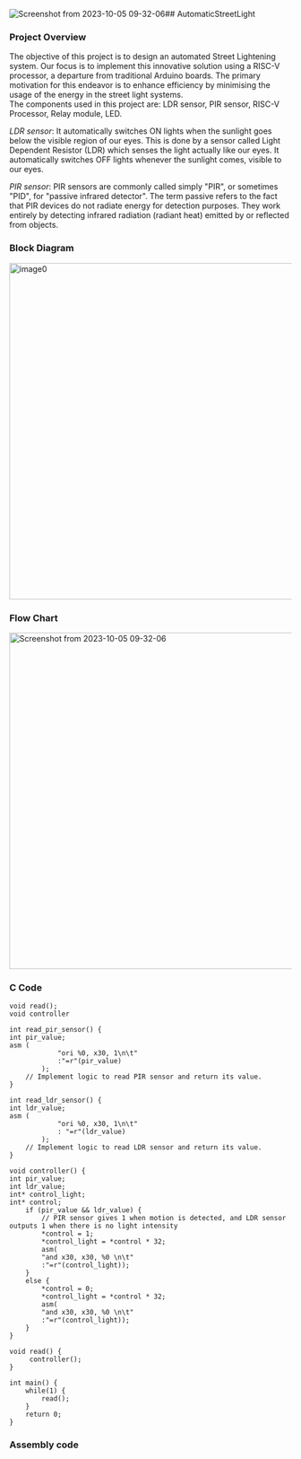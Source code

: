 ![Screenshot from 2023-10-05 09-32-06](https://github.com/Lasya-G/RISCV---AutomaticStreetLight/assets/140998582/8e466730-2be4-4e99-ab77-13d292882376)## AutomaticStreetLight

### Project Overview
The objective of this project is to design an automated Street Lightening system. Our focus is to implement this innovative solution using a RISC-V processor, a departure from traditional Arduino boards. The primary motivation for this endeavor is to enhance efficiency by  minimising the usage of the energy in the street light systems.   
The components used in this project are: LDR sensor, PIR sensor, RISC-V Processor, Relay module, LED.  

*LDR sensor*: It automatically switches ON lights when the sunlight goes below the visible region of our eyes. This is done by a sensor called Light Dependent Resistor (LDR) which senses the light actually like our eyes. It automatically switches OFF lights whenever the sunlight comes, visible to our eyes.

*PIR sensor*: PIR sensors are commonly called simply "PIR", or sometimes "PID", for "passive infrared detector". The term passive refers to the fact that PIR devices do not radiate energy for detection purposes. They work entirely by detecting infrared radiation (radiant heat) emitted by or reflected from objects.   

### Block Diagram

<img width="600" alt="image0" src="https://github.com/Lasya-G/RISCV---AutomaticStreetLight/assets/140998582/503047b1-52e1-462f-a545-33e1f01be7e7">

### Flow Chart

<img width="600" alt="Screenshot from 2023-10-05 09-32-06" src="https://github.com/Lasya-G/RISCV---AutomaticStreetLight/assets/140998582/e7481ccf-5ee6-48cf-8235-05d677df5f6a"> 

### C Code

```
void read();
void controller

int read_pir_sensor() {
int pir_value;
asm (
            "ori %0, x30, 1\n\t"
            :"=r"(pir_value)
        );
    // Implement logic to read PIR sensor and return its value.
}

int read_ldr_sensor() {
int ldr_value;
asm (
            "ori %0, x30, 1\n\t"
            : "=r"(ldr_value)
        );
    // Implement logic to read LDR sensor and return its value.
}

void controller() {
int pir_value;
int ldr_value;
int* control_light;
int* control;
    if (pir_value && ldr_value) { 
        // PIR sensor gives 1 when motion is detected, and LDR sensor outputs 1 when there is no light intensity
        *control = 1;
        *control_light = *control * 32;
        asm(
		"and x30, x30, %0 \n\t"
		:"=r"(control_light));
    }
    else { 
        *control = 0;
        *control_light = *control * 32;
        asm(
		"and x30, x30, %0 \n\t"
		:"=r"(control_light));
    }
}

void read() {
     controller();
}

int main() {
    while(1) {
        read();
    }
    return 0;
}
```



### Assembly code
